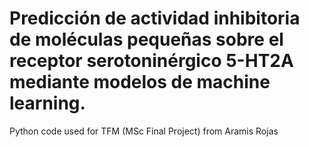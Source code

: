 # Predicción de actividad inhibitoria de moléculas pequeñas sobre el receptor serotoninérgico 5-HT2A mediante modelos de machine learning.
Python code used for TFM (MSc Final Project) from Aramis Rojas
